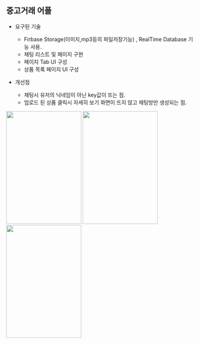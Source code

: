 ## 중고거래 어플
- 요구된 기술       
    + Firbase Storage(이미지,mp3등의 파일저장기능) , RealTime Database 기능 사용.
    + 채팅 리스트 및 페이지 구현
    +  페이지 Tab UI 구성
    + 상품 목록 페이지 UI 구성

- 개선점
    + 채팅시 유저의 닉네임이 아닌 key값이 뜨는 점.
    + 업로드 된 상품 클릭시 자세히 보기 화면이 뜨지 않고 채팅방만 생성되는 점.

<img src="https://user-images.githubusercontent.com/84216838/152922517-673b75c7-8312-4710-81e0-92b39e81dc6e.png" width=200 height=300/>
<img src="https://user-images.githubusercontent.com/84216838/153796516-86c731d9-785f-43c7-8667-af93c8575ad6.png" width=200 height=300/>
<img src="https://user-images.githubusercontent.com/84216838/153796553-9e9d006a-9908-4094-9f5a-b866205cb103.png" width=200 height=300/>